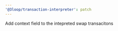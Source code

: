 ```yaml
---
'@3loop/transaction-interpreter': patch
---
```


Add context field to the intepreted swap transacitons
